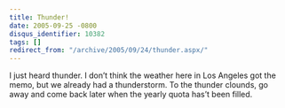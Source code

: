 ```yaml
---
title: Thunder!
date: 2005-09-25 -0800
disqus_identifier: 10382
tags: []
redirect_from: "/archive/2005/09/24/thunder.aspx/"
---
```


I just heard thunder. I don’t think the weather here in Los Angeles got
the memo, but we already had a thunderstorm. To the thunder clounds, go
away and come back later when the yearly quota has’t been filled.

